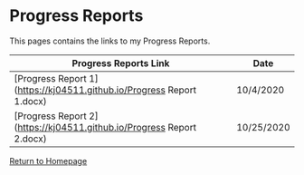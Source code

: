 # Progress Reports

This pages contains the links to my Progress Reports. 

**Progress Reports Link** | **Date**
--------------- | ---------------
[Progress Report 1](https://kj04511.github.io/Progress Report 1.docx) | 10/4/2020
[Progress Report 2](https://kj04511.github.io/Progress Report 2.docx) | 10/25/2020



[Return to Homepage](https://kj04511.github.io/)
